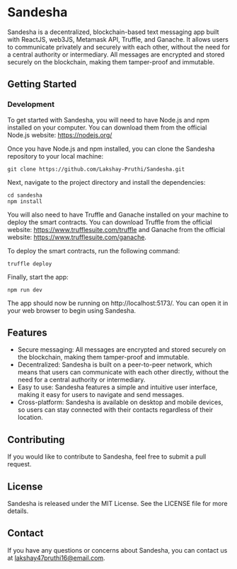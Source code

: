 # Sandesha

Sandesha is a decentralized, blockchain-based text messaging app built with ReactJS, web3JS, Metamask API, Truffle, and Ganache. It allows users to communicate privately and securely with each other, without the need for a central authority or intermediary. All messages are encrypted and stored securely on the blockchain, making them tamper-proof and immutable.

## Getting Started

### Development

To get started with Sandesha, you will need to have Node.js and npm installed on your computer. You can download them from the official Node.js website: https://nodejs.org/

Once you have Node.js and npm installed, you can clone the Sandesha repository to your local machine:

```
git clone https://github.com/Lakshay-Pruthi/Sandesha.git
```

Next, navigate to the project directory and install the dependencies:

```
cd sandesha
npm install
```

You will also need to have Truffle and Ganache installed on your machine to deploy the smart contracts. You can download Truffle from the official website: https://www.trufflesuite.com/truffle and Ganache from the official website: https://www.trufflesuite.com/ganache.

To deploy the smart contracts, run the following command:

```
truffle deploy
```

Finally, start the app:

```
npm run dev
```

The app should now be running on http://localhost:5173/. You can open it in your web browser to begin using Sandesha.

## Features

- Secure messaging: All messages are encrypted and stored securely on the blockchain, making them tamper-proof and immutable.
- Decentralized: Sandesha is built on a peer-to-peer network, which means that users can communicate with each other directly, without the need for a central authority or intermediary.
- Easy to use: Sandesha features a simple and intuitive user interface, making it easy for users to navigate and send messages.
- Cross-platform: Sandesha is available on desktop and mobile devices, so users can stay connected with their contacts regardless of their location.

## Contributing

If you would like to contribute to Sandesha, feel free to submit a pull request.

## License

Sandesha is released under the MIT License. See the LICENSE file for more details.

## Contact

If you have any questions or concerns about Sandesha, you can contact us at lakshay47pruthi16@email.com.
